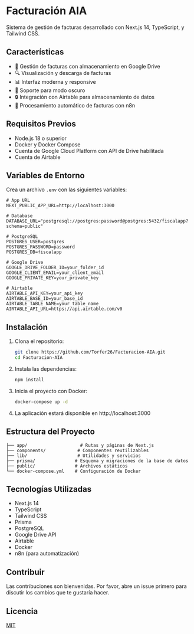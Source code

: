 # Facturación AIA

Sistema de gestión de facturas desarrollado con Next.js 14, TypeScript, y Tailwind CSS.

## Características

- 📄 Gestión de facturas con almacenamiento en Google Drive
- 🔍 Visualización y descarga de facturas
- 📊 Interfaz moderna y responsive
- 🌙 Soporte para modo oscuro
- 🔒 Integración con Airtable para almacenamiento de datos
- 🚀 Procesamiento automático de facturas con n8n

## Requisitos Previos

- Node.js 18 o superior
- Docker y Docker Compose
- Cuenta de Google Cloud Platform con API de Drive habilitada
- Cuenta de Airtable

## Variables de Entorno

Crea un archivo `.env` con las siguientes variables:

```env
# App URL
NEXT_PUBLIC_APP_URL=http://localhost:3000

# Database
DATABASE_URL="postgresql://postgres:password@postgres:5432/fiscalapp?schema=public"

# PostgreSQL
POSTGRES_USER=postgres
POSTGRES_PASSWORD=password
POSTGRES_DB=fiscalapp

# Google Drive
GOOGLE_DRIVE_FOLDER_ID=your_folder_id
GOOGLE_CLIENT_EMAIL=your_client_email
GOOGLE_PRIVATE_KEY=your_private_key

# Airtable
AIRTABLE_API_KEY=your_api_key
AIRTABLE_BASE_ID=your_base_id
AIRTABLE_TABLE_NAME=your_table_name
AIRTABLE_API_URL=https://api.airtable.com/v0
```

## Instalación

1. Clona el repositorio:
   ```bash
   git clone https://github.com/Torfer26/Facturacion-AIA.git
   cd Facturacion-AIA
   ```

2. Instala las dependencias:
   ```bash
   npm install
   ```

3. Inicia el proyecto con Docker:
   ```bash
   docker-compose up -d
   ```

4. La aplicación estará disponible en http://localhost:3000

## Estructura del Proyecto

```
├── app/                    # Rutas y páginas de Next.js
├── components/            # Componentes reutilizables
├── lib/                   # Utilidades y servicios
├── prisma/               # Esquema y migraciones de la base de datos
├── public/               # Archivos estáticos
└── docker-compose.yml    # Configuración de Docker
```

## Tecnologías Utilizadas

- Next.js 14
- TypeScript
- Tailwind CSS
- Prisma
- PostgreSQL
- Google Drive API
- Airtable
- Docker
- n8n (para automatización)

## Contribuir

Las contribuciones son bienvenidas. Por favor, abre un issue primero para discutir los cambios que te gustaría hacer.

## Licencia

[MIT](LICENSE) 